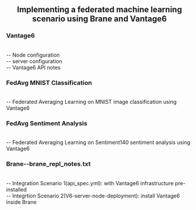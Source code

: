 <h2 align=center> Implementing a federated machine learning scenario using Brane and Vantage6 </h2>


<h3> Vantage6 </h3>
<br>
-- Node configuration
<br>
-- server configuration
<br>
-- Vantage6 API notes
<br>
<h3> FedAvg MNIST Classification </h3>
<br>
-- Federated Averaging Learning on MNIST image classification using Vantage6
<br>
<h3> FedAvg Sentiment Analysis </h3>
<br>
-- Federated Averaging Learning on Sentiment140 sentiment analysis using Vantage6
<br>

<h3> Brane--brane_repl_notes.txt </h3>
<br>
-- Integration Scenario 1(api_spec.yml): with Vantage6 infrastructure pre-installed
<br>
-- Integrtion Scenario 2(V6-server-node-deployment): install Vantage6 inside Brane
<br>

